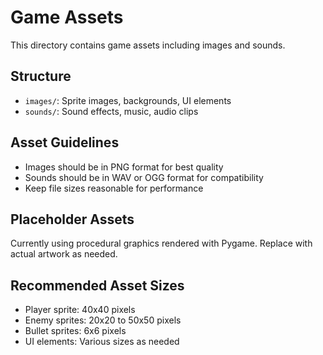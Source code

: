 # Game Assets

This directory contains game assets including images and sounds.

## Structure
- `images/`: Sprite images, backgrounds, UI elements
- `sounds/`: Sound effects, music, audio clips

## Asset Guidelines
- Images should be in PNG format for best quality
- Sounds should be in WAV or OGG format for compatibility
- Keep file sizes reasonable for performance

## Placeholder Assets
Currently using procedural graphics rendered with Pygame.
Replace with actual artwork as needed.

## Recommended Asset Sizes
- Player sprite: 40x40 pixels
- Enemy sprites: 20x20 to 50x50 pixels  
- Bullet sprites: 6x6 pixels
- UI elements: Various sizes as needed